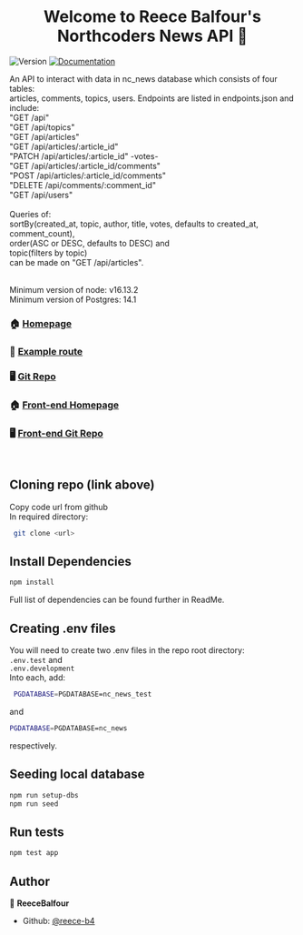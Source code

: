 <h1 align="center">Welcome to Reece Balfour's Northcoders News API 👋</h1>
<p>
  <img alt="Version" src="https://img.shields.io/badge/version-1.0.0-blue.svg?cacheSeconds=2592000" />
  <a href="https://github.com/northcoders/be-nc-news#readme" target="_blank">
    <img alt="Documentation" src="https://img.shields.io/badge/documentation-yes-brightgreen.svg" />
  </a>
</p>

An API to interact with data in nc_news database which consists of four tables: <br> articles, comments, topics, users. Endpoints are listed in endpoints.json and include: <br>
"GET /api" <br>
"GET /api/topics" <br>
"GET /api/articles" <br>
"GET /api/articles/:article_id" <br>
"PATCH /api/articles/:article_id" -votes- <br>
"GET /api/articles/:article_id/comments" <br>
"POST /api/articles/:article_id/comments" <br>
"DELETE /api/comments/:comment_id" <br>
"GET /api/users" <br>
<br>
Queries of: <br>
sortBy(created_at, topic, author, title, votes, defaults to created_at, comment_count),  <br>
order(ASC or DESC, defaults to DESC) and <br>
topic(filters by topic)  <br>
can be made on "GET /api/articles".

<br>
Minimum version of node: v16.13.2 <br>
Minimum version of Postgres: 14.1 <P>

### 🏠 [Homepage](https://reece-ncnews.herokuapp.com/api)
### 📰 [Example route](https://reece-ncnews.herokuapp.com/api/articles)
### 🖥️ [Git Repo](https://github.com/reece-b4/NC-News-public)

### 🏠 [Front-end Homepage](https://reecebalfourncnews.netlify.app)
### 🖥️ [Front-end Git Repo](https://github.com/reece-b4/fe-nc-news)
<br>

## Cloning repo (link above)

Copy code url from github <br>
In required directory:
```sh
 git clone <url>
```

## Install Dependencies
```sh
npm install
```
Full list of dependencies can be found further in ReadMe.

## Creating .env files

You will need to create two .env files in the repo root directory: <br>
`.env.test` and <br>
`.env.development` <br>
Into each, add:
```sh
 PGDATABASE=PGDATABASE=nc_news_test 
```
and 
```sh
PGDATABASE=PGDATABASE=nc_news 
```
respectively.

## Seeding local database
```sh
npm run setup-dbs
npm run seed
```

## Run tests

```sh
npm test app
```

## Author

👤 **ReeceBalfour**

* Github: [@reece-b4](https://github.com/reece-b4)
